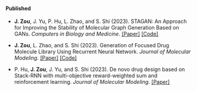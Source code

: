 
#### Published
- <strong>J. Zou</strong>, J. Yu, P. Hu, L. Zhao, and S. Shi (2023). STAGAN: An Approach for Improving the Stability of Molecular Graph Generation Based on GANs. *Computers in Biology and Medicine*. [[Paper]](https://doi.org/10.1016/j.compbiomed.2023.107691) [[Code]](https://github.com/JinPing1025/STAGAN)

- <strong>J. Zou</strong>, L. Zhao, and S. Shi (2023). Generation of Focused Drug Molecule Library Using Recurrent Neural Network. *Journal of Molecular Modeling*. [[Paper]](https://doi.org/10.1007/s00894-023-05772-5) [[Code]](https://github.com/JinPing1025/Drug_RNN)

- P. Hu, <strong>J. Zou</strong>, J. Yu, and S. Shi (2023). De novo drug design based on Stack-RNN with multi-objective reward-weighted sum and reinforcement learning. *Journal of Molecular Modeling*. [[Paper]](https://doi.org/10.1007/s00894-023-05523-6)
